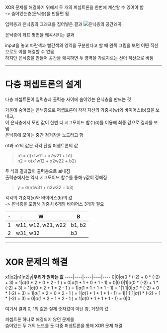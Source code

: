 XOR 문제를 해결하기 위해서 두 개의 퍼셉트론을 한번에 계산할 수 있어야 함  
-> 숨어있는층(은닉층)을 만들면 됨

입력층과 은닉층의 그래프를 집어넣은 결과
![은닉층의 공간왜곡](http://colah.github.io/posts/2015-09-NN-Types-FP/img/netvis.png "은닉층의 공간왜곡")

은닉층이 좌표 평면을 왜곡시키는 결과

input을 놓고 파란색과 빨간색의 영역을 구분한다고 할 때 왼쪽 그림을 보면 어떤 직선으로도 이를 해결할 수 없음  
하지만 은닉층을 만들어 공간을 왜곡하면 두 영역을 가로지르는 선이 직선으로 바뀜

----

# 다층 퍼셉트론의 설계
다층 퍼셉트론이 입력층과 출력층 사이에 숨어있는 은닉층을 만드는 것

가운데 숨어있는 은닉층으로 퍼셉트론이 각각 자신의 가중치(w)와 바이어스(b)값을 보내고,  
이 은닉층에서 모인 값이 한번 더 시그모이드 함수(σ)를 이용해 최종 값으로 결과를 보냄  
은닉층에 모이는 중간 정거장을 노드라고 함

n1과 n2의 값은 각각 단일 퍼셉트론의 값
>n1 = σ(x1w11 + x2w21 + b1)  
n2 = σ(x1w12 + x2w22 + b2)

두 식의 결과값이 출력층으로 보내짐  
출력층에서는 역시 시그모이드 함수를 통해 y값이 정해짐
>y = σ(n1w31 + n2w32 + b3)

각각의 가중치(x)와 바이어스(b)의 값  
-> 은닉층을 포함해 가중치 6개와 바이어스 3개가 필요

-|W|B
----|----|----
1|w11, w12, w21, w22|b1, b2
2|w31, w32|b3

----

# XOR 문제의 해결
x1|x2|n1|n2|y|**우리가 원하는 값**
----|----|----|----|----
0|0|σ(0 * (-2) + 0 * (-2) + 3) = 1|σ(0 * 2 + 0 * 2 - 1 ) = 0|σ(1 * 1 + 0 * 1 - 1) = 0|0
0|1|σ(0 * (-2) + 1 * (-2) + 3) = 1|σ(0 * 2 + 1 * 2 - 1 ) = 1|σ(1 * 1 + 1 * 1 - 1) = 1|1
1|0|σ(1 * (-2) + 0 * (-2) + 3) = 1|σ(1 * 2 + 0 * 2 - 1 ) = 1|σ(1 * 1 + 1 * 1 - 1) = 1|1
1|1|σ(1 * (-2) + 1 * (-2) + 3) = 0|σ(1 * 2 + 1 * 2 - 1 ) = 1|σ(0 * 1 + 1 * 1 - 1) = 0|0

여기서 결과 0, 1의 값은 실제 숫자값이 아닌 참, 거짓의 값

퍼셉트론 하나로 해결되지 않던 문제를  
숨어있는 두 개의 노드를 둔 다중 퍼셉트론을 통해 XOR 문제 해결




